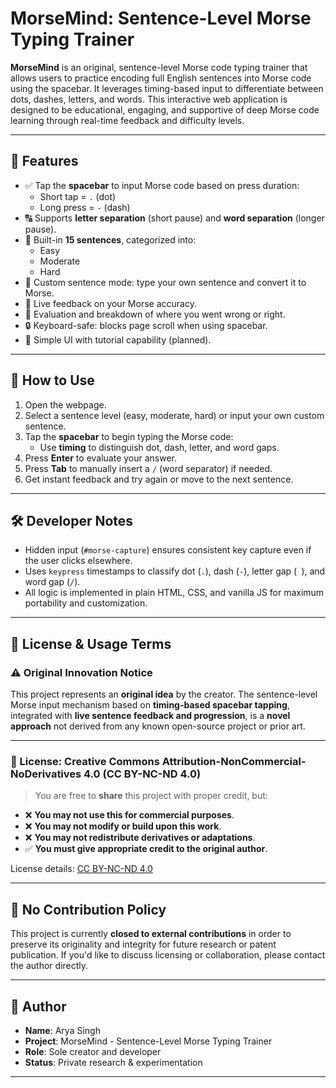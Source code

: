 # MorseMind: Sentence-Level Morse Typing Trainer

**MorseMind** is an original, sentence-level Morse code typing trainer that allows users to practice encoding full English sentences into Morse code using the spacebar. It leverages timing-based input to differentiate between dots, dashes, letters, and words. This interactive web application is designed to be educational, engaging, and supportive of deep Morse code learning through real-time feedback and difficulty levels.

---

## 🌟 Features

- ✅ Tap the **spacebar** to input Morse code based on press duration:
  - Short tap = `.` (dot)
  - Long press = `-` (dash)
- 🔠 Supports **letter separation** (short pause) and **word separation** (longer pause).
- 📖 Built-in **15 sentences**, categorized into:
  - Easy  
  - Moderate  
  - Hard
- 🧠 Custom sentence mode: type your own sentence and convert it to Morse.
- 🎯 Live feedback on your Morse accuracy.
- 🧪 Evaluation and breakdown of where you went wrong or right.
- 🔒 Keyboard-safe: blocks page scroll when using spacebar.
- 📝 Simple UI with tutorial capability (planned).

---

## 🚀 How to Use

1. Open the webpage.
2. Select a sentence level (easy, moderate, hard) or input your own custom sentence.
3. Tap the **spacebar** to begin typing the Morse code:
   - Use **timing** to distinguish dot, dash, letter, and word gaps.
4. Press **Enter** to evaluate your answer.
5. Press **Tab** to manually insert a `/` (word separator) if needed.
6. Get instant feedback and try again or move to the next sentence.

---

## 🛠️ Developer Notes

- Hidden input (`#morse-capture`) ensures consistent key capture even if the user clicks elsewhere.
- Uses `keypress` timestamps to classify dot (`.`), dash (`-`), letter gap (` `), and word gap (`/`).
- All logic is implemented in plain HTML, CSS, and vanilla JS for maximum portability and customization.

---

## 📜 License & Usage Terms

### ⚠️ Original Innovation Notice

This project represents an **original idea** by the creator. The sentence-level Morse input mechanism based on **timing-based spacebar tapping**, integrated with **live sentence feedback and progression**, is a **novel approach** not derived from any known open-source project or prior art.

---

### 📛 License: Creative Commons Attribution-NonCommercial-NoDerivatives 4.0 (CC BY-NC-ND 4.0)

> You are free to **share** this project with proper credit, but:

- ❌ **You may not use this for commercial purposes**.
- ❌ **You may not modify or build upon this work**.
- ❌ **You may not redistribute derivatives or adaptations**.
- ✅ **You must give appropriate credit to the original author**.

License details: [CC BY-NC-ND 4.0](https://creativecommons.org/licenses/by-nc-nd/4.0/)

---

## 🙅 No Contribution Policy

This project is currently **closed to external contributions** in order to preserve its originality and integrity for future research or patent publication. If you'd like to discuss licensing or collaboration, please contact the author directly.

---

## 👤 Author

- **Name**: Arya Singh  
- **Project**: MorseMind - Sentence-Level Morse Typing Trainer  
- **Role**: Sole creator and developer  
- **Status**: Private research & experimentation  

---

